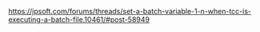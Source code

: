 https://jpsoft.com/forums/threads/set-a-batch-variable-1-n-when-tcc-is-executing-a-batch-file.10461/#post-58949
